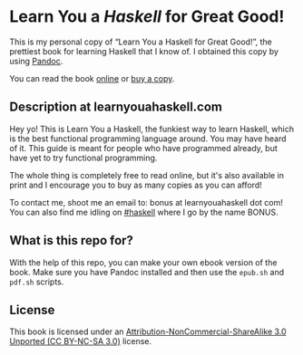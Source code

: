 Learn You a _Haskell_ for Great Good!
=====================================

This is my personal copy of “Learn You a Haskell for Great Good!”, the prettiest
book for learning Haskell that I know of. I obtained this copy by using
[Pandoc](http://johnmacfarlane.net/pandoc/).

You can read the book [online](http://learnyouahaskell.com/chapters) or [buy a
copy](http://nostarch.com/lyah.htm).

Description at learnyouahaskell.com
-----------------------------------

Hey yo! This is Learn You a Haskell, the funkiest way to learn Haskell, which is
the best functional programming language around. You may have heard of it. This
guide is meant for people who have programmed already, but have yet to try
functional programming.

The whole thing is completely free to read online, but it's also available in
print and I encourage you to buy as many copies as you can afford!

To contact me, shoot me an email to: bonus at learnyouahaskell dot com! You can
also find me idling on [#haskell](irc://irc.freenode.net/haskell) where I go by
the name BONUS.

What is this repo for?
----------------------

With the help of this repo, you can make your own ebook version of the book.
Make sure you have Pandoc installed and then use the `epub.sh` and `pdf.sh`
scripts.

License
-------

This book is licensed under an [Attribution-NonCommercial-ShareAlike 3.0
Unported (CC BY-NC-SA 3.0)](http://creativecommons.org/licenses/by-nc-sa/3.0/)
license.
